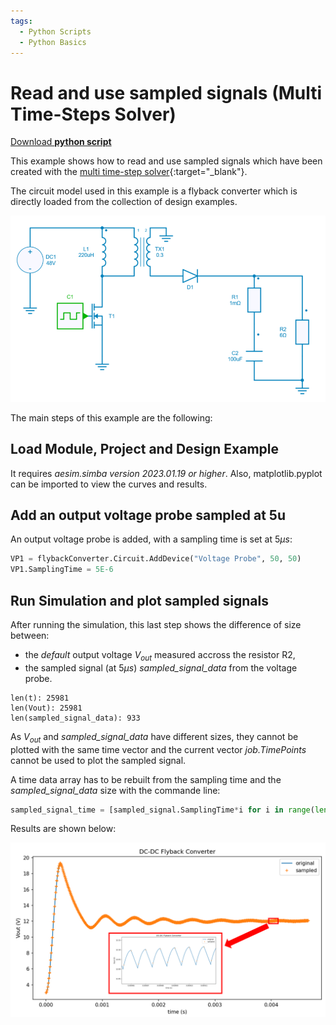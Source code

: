 ```yaml
---
tags:
  - Python Scripts
  - Python Basics
---
```


# Read and use sampled signals (Multi Time-Steps Solver)

[Download **python script**](15.%20Sampled%20Signals.py)

This example shows how to read and use sampled signals which have been created with the [multi time-step solver](https://doc.simba.io/simulation_engine/#multi-time-step-solver){:target="_blank"}.

The circuit model used in this example is a flyback converter which is directly loaded from the collection of design examples.

![flyback](fig/flyback.png)

The main steps of this example are the following:


## Load Module, Project and Design Example

It requires *aesim.simba version 2023.01.19 or higher*. Also, matplotlib.pyplot can be imported to view the curves and results.


## Add an output voltage probe sampled at 5u

An output voltage probe is added, with a sampling time is set at $5\mu s$:

```py
VP1 = flybackConverter.Circuit.AddDevice("Voltage Probe", 50, 50)
VP1.SamplingTime = 5E-6
```

## Run Simulation and plot sampled signals

After running the simulation, this last step shows the difference of size between:

* the *default* output voltage $V_{out}$ measured accross the resistor R2,
* the sampled signal (at $5 \mu s$) *sampled_signal_data*  from the voltage probe.

```
len(t): 25981
len(Vout): 25981
len(sampled_signal_data): 933
```

As $V_{out}$ and *sampled_signal_data* have different sizes, they cannot be plotted with the same time vector and the current vector *job.TimePoints* cannot be used to plot the sampled signal.

A time data array has to be rebuilt from the sampling time and the *sampled_signal_data* size with the commande line: 

```py
sampled_signal_time = [sampled_signal.SamplingTime*i for i in range(len(sampled_signal_data))]
```

Results are shown below: 

![SampledSignal](fig/SampledSignal.png)
